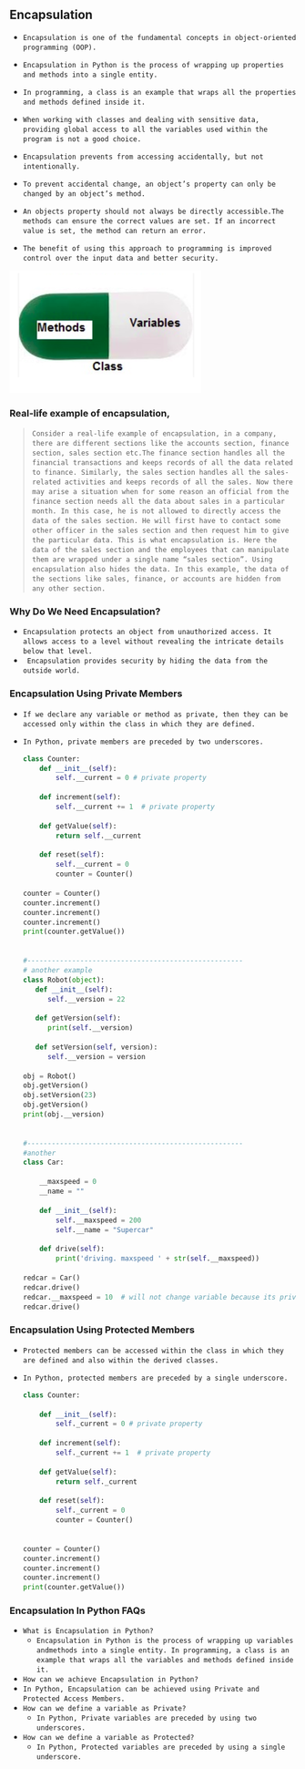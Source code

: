## Encapsulation

- `Encapsulation is one of the fundamental concepts in object-oriented programming (OOP). `

- `Encapsulation in Python is the process of wrapping up properties and methods into a single entity.`

- `In programming, a class is an example that wraps all the properties and methods defined inside it.`

- `When working with classes and dealing with sensitive data, providing global access to all the variables used within the program is not a good choice. `

- `Encapsulation prevents from accessing accidentally, but not intentionally.`

- `To prevent accidental change, an object’s property can only be changed by an object’s method. `

- `An objects property should not always be directly accessible.The methods can ensure the correct values are set. If an incorrect value is set, the method can return an error.`

- `The benefit of using this approach to programming is improved control over the input data and better security.`

  

<img src='encapsulation.png'/>





### Real-life example of encapsulation,

> `Consider a real-life example of encapsulation, in a company, there are different sections like the accounts section, finance section, sales section etc.The finance section handles all the financial transactions and keeps records of all the data related to finance. Similarly, the sales section handles all the sales-related activities and keeps records of all the sales. Now there may arise a situation when for some reason an official from the finance section needs all the data about sales in a particular month. In this case, he is not allowed to directly access the data of the sales section. He will first have to contact some other officer in the sales section and then request him to give the particular data. This is what encapsulation is. Here the data of the sales section and the employees that can manipulate them are wrapped under a single name “sales section”. Using encapsulation also hides the data. In this example, the data of the sections like sales, finance, or accounts are hidden from any other section.`





### Why Do We Need Encapsulation?

- `Encapsulation protects an object from unauthorized access. It allows access to a level without revealing the intricate details below that level.`
- ` Encapsulation provides security by hiding the data from the outside world.`







### Encapsulation Using Private Members

- `If we declare any variable or method as private, then they can be accessed only within the class in which they are defined.`

- `In Python, private members are preceded by two underscores.`

  ```python
  class Counter:
      def __init__(self):
          self.__current = 0 # private property
  
      def increment(self):
          self.__current += 1  # private property
  
      def getValue(self):
          return self.__current
  
      def reset(self):
          self.__current = 0
          counter = Counter()
  
  counter = Counter()
  counter.increment()
  counter.increment()
  counter.increment()
  print(counter.getValue())
  
  
  #-----------------------------------------------------
  # another example
  class Robot(object):
     def __init__(self):
        self.__version = 22
  
     def getVersion(self):
        print(self.__version)
  
     def setVersion(self, version):
        self.__version = version
  
  obj = Robot()
  obj.getVersion()
  obj.setVersion(23)
  obj.getVersion()
  print(obj.__version)
  
  
  #-----------------------------------------------------
  #another
  class Car:
  
      __maxspeed = 0
      __name = ""
      
      def __init__(self):
          self.__maxspeed = 200
          self.__name = "Supercar"
      
      def drive(self):
          print('driving. maxspeed ' + str(self.__maxspeed))
  
  redcar = Car()
  redcar.drive()
  redcar.__maxspeed = 10  # will not change variable because its private
  redcar.drive()
  
  ```

  





### Encapsulation Using Protected Members

- `Protected members can be accessed within the class in which they are defined and also within the derived classes.`

- `In Python, protected members are preceded by a single underscore.`

  ```python
  class Counter:
      
      def __init__(self):
          self._current = 0 # private property
  
      def increment(self):
          self._current += 1  # private property
  
      def getValue(self):
          return self._current
  
      def reset(self):
          self._current = 0
          counter = Counter()
  
  
  counter = Counter()
  counter.increment()
  counter.increment()
  counter.increment()
  print(counter.getValue())
  ```

  





### Encapsulation In Python FAQs

- `What is Encapsulation in Python?`
  - `Encapsulation in Python is the process of wrapping up variables andmethods into a single entity. In programming, a class is an example that wraps all the variables and methods defined inside it.`
-  `How can we achieve Encapsulation in Python?`
  - `In Python, Encapsulation can be achieved using Private and Protected Access Members.`
- `How can we define a variable as Private?`
  - `In Python, Private variables are preceded by using two underscores.`
- `How can we define a variable as Protected?`
  - `In Python, Protected variables are preceded by using a single underscore.`